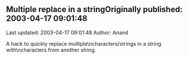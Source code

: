 ## Multiple replace in a stringOriginally published: 2003-04-17 09:01:48 
Last updated: 2003-04-17 09:01:48 
Author: Anand  
 
A hack to quickly replace multiple\ncharacters/strings in a string with\ncharacters from another string.
